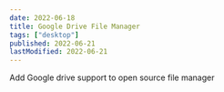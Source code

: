 ```yaml
---
date: 2022-06-18
title: Google Drive File Manager
tags: ["desktop"]
published: 2022-06-21
lastModified: 2022-06-21
---
```


Add Google drive support to open source file manager